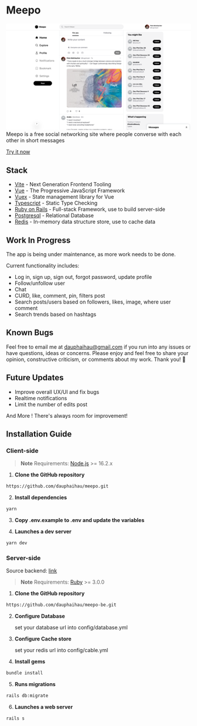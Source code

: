 # Meepo
![Screenshot](./public/preview.png)
Meepo is a free social networking site where people converse with each other in short messages

<a href="https://meepo-app.onrender.com">Try it now</a>

## Stack
- [Vite](https://vitejs.dev/) - Next Generation Frontend Tooling
- [Vue](https://vuejs.org/) - The Progressive JavaScript Framework
- [Vuex](https://vuex.vuejs.org/) - State management library for Vue
- [Typescript](https://www.typescriptlang.org/) - Static Type Checking
- [Ruby on Rails](https://www.typescriptlang.org/) - Full-stack Framework, use to build server-side
- [Postgresql](https://www.postgresql.org/) - Relational Database
- [Redis](https://redis.io/) - In-memory data structure store, use to cache data

## Work In Progress
The app is being under maintenance, as more work needs to be done.

Current functionality includes:
- Log in, sign up, sign out, forgot password, update profile
- Follow/unfollow user
- Chat
- CURD, like, comment, pin, filters post
- Search posts/users based on followers, likes, image, where user comment 
- Search trends based on hashtags 

## Known Bugs
Feel free to email me at dauphaihau@gmail.com if you run into any issues or have questions, ideas or concerns. Please enjoy
and feel free to share your opinion, constructive criticism, or comments about my work. Thank you! 🙂

## Future Updates
- Improve overall UX/UI and fix bugs
- Realtime notifications
- Limit the number of edits post

And More ! There's always room for improvement!

## Installation Guide
### Client-side
> **Note**
> Requirements: [Node.js](https://nodejs.org) >= 16.2.x
 
1. **Clone the GitHub repository**
```bash
https://github.com/dauphaihau/meepo.git
```
2. **Install dependencies**
```bash
yarn
```
3. **Copy .env.example to .env and update the variables**
 

4. **Launches a dev server**
```bash
yarn dev
```
### Server-side

Source backend: <a href="https://github.com/dauphaihau/meepo-be">link</a>
> **Note**
> Requirements: [Ruby](https://www.ruby-lang.org/en/) >= 3.0.0

1. **Clone the GitHub repository**
```bash
https://github.com/dauphaihau/meepo-be.git
```

2. **Configure Database**
 
    set your database url into config/database.yml 
 

3. **Configure Cache store**
 
    set your redis url into config/cable.yml 
 

4. **Install gems**
```bash
bundle install
```

5. **Runs migrations**
```bash
rails db:migrate
```
6. **Launches a web server**
```bash
rails s
```
